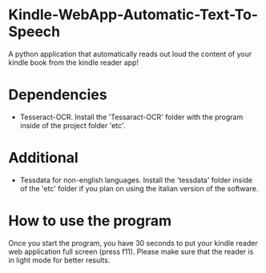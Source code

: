 # Kindle-WebApp-Automatic-Text-To-Speech
A python application that automatically reads out loud the content of your kindle book from the kindle reader app!

# Dependencies
- Tesseract-OCR. Install the 'Tessaract-OCR' folder with the program inside of the project folder 'etc'. 

# Additional
- Tessdata for non-english languages. Install the 'tessdata' folder inside of the 'etc' folder if you plan on using the italian version of the software.

# How to use the program
Once you start the program, you have 30 seconds to put your kindle reader web application full screen (press f11). Please make sure that the reader is in light mode for better results.
